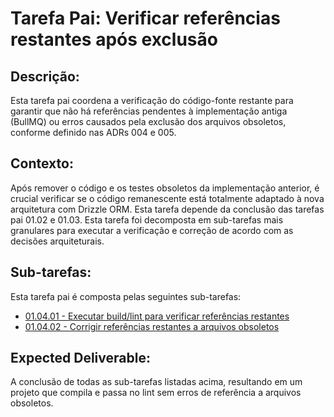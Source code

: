 # Tarefa Pai: Verificar referências restantes após exclusão

## Descrição:

Esta tarefa pai coordena a verificação do código-fonte restante para garantir que não há referências pendentes à implementação antiga (BullMQ) ou erros causados pela exclusão dos arquivos obsoletos, conforme definido nas ADRs 004 e 005.

## Contexto:

Após remover o código e os testes obsoletos da implementação anterior, é crucial verificar se o código remanescente está totalmente adaptado à nova arquitetura com Drizzle ORM. Esta tarefa depende da conclusão das tarefas pai 01.02 e 01.03. Esta tarefa foi decomposta em sub-tarefas mais granulares para executar a verificação e correção de acordo com as decisões arquiteturais.

## Sub-tarefas:

Esta tarefa pai é composta pelas seguintes sub-tarefas:

- [01.04.01 - Executar build/lint para verificar referências restantes](04-verify-remaining-references/01-run-build-lint.md)
- [01.04.02 - Corrigir referências restantes a arquivos obsoletos](04-verify-remaining-references/02-fix-remaining-references.md)

## Expected Deliverable:

A conclusão de todas as sub-tarefas listadas acima, resultando em um projeto que compila e passa no lint sem erros de referência a arquivos obsoletos.
